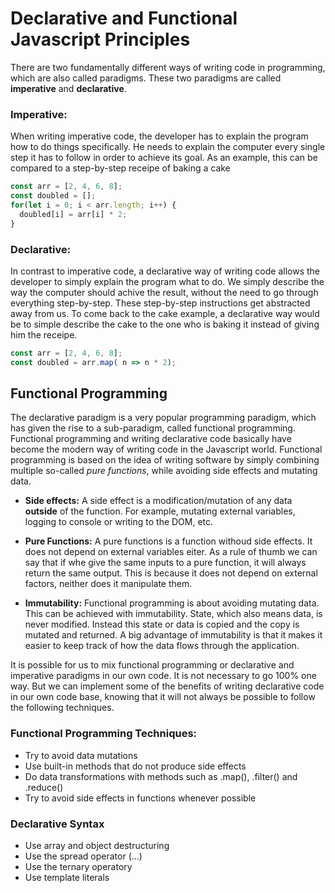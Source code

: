 # Declarative and Functional Javascript Principles

There are two fundamentally different ways of writing code in programming, which are also called paradigms. These two paradigms are called **imperative** and **declarative**.

### Imperative:

When writing imperative code, the developer has to explain the program how to do things specifically. He needs to explain the computer every single step it has to follow in order to achieve its goal. As an example, this can be compared to a step-by-step receipe of baking a cake

```js
const arr = [2, 4, 6, 8];
const doubled = [];
for(let i = 0; i < arr.length; i++) {
  doubled[i] = arr[i] * 2;
}
```

### Declarative:

In contrast to imperative code, a declarative way of writing code allows the developer to simply explain the program what to do. We simply describe the way the computer should achive the result, without the need to go through everything step-by-step. These step-by-step instructions get abstracted away from us. To come back to the cake example, a declarative way would be to simple describe the cake to the one who is baking it instead of giving him the receipe.

```js
const arr = [2, 4, 6, 8];
const doubled = arr.map( n => n * 2);
```

## Functional Programming

The declarative paradigm is a very popular programming paradigm, which has given the rise to a sub-paradigm, called functional programming. Functional programming and writing declarative code basically have become the modern way of writing code in the Javascript world. Functional programming is based on the idea of writing software by simply combining multiple so-called *pure functions*, while avoiding side effects and mutating data.

- **Side effects:** A side effect is a modification/mutation of any data **outside** of the function. For example, mutating external variables, logging to console or writing to the DOM, etc.

- **Pure Functions:** A pure functions is a function withoud side effects. It does not depend on external variables eiter. As a rule of thumb we can say that if whe give the same inputs to a pure function, it will always return the same output. This is because it does not depend on external factors, neither does it manipulate them.

- **Immutability:** Functional programming is about avoiding mutating data. This can be achieved with immutability. State, which also means data, is never modified. Instead this state or data is copied and the copy is mutated and returned. A big advantage of immutability is that it makes it easier to keep track of how the data flows through the application.

It is possible for us to mix functional programming or declarative and imperative paradigms in our own code. It is not necessary to go 100% one way. But we can implement some of the benefits of writing declarative code in our own code base, knowing that it will not always be possible to follow the following techniques.

### Functional Programming Techniques:

- Try to avoid data mutations
- Use built-in methods that do not produce side effects
- Do data transformations with methods such as .map(), .filter() and .reduce()
- Try to avoid side effects in functions whenever possible

### Declarative Syntax

- Use array and object destructuring
- Use the spread operator (...)
- Use the ternary operatory
- Use template literals